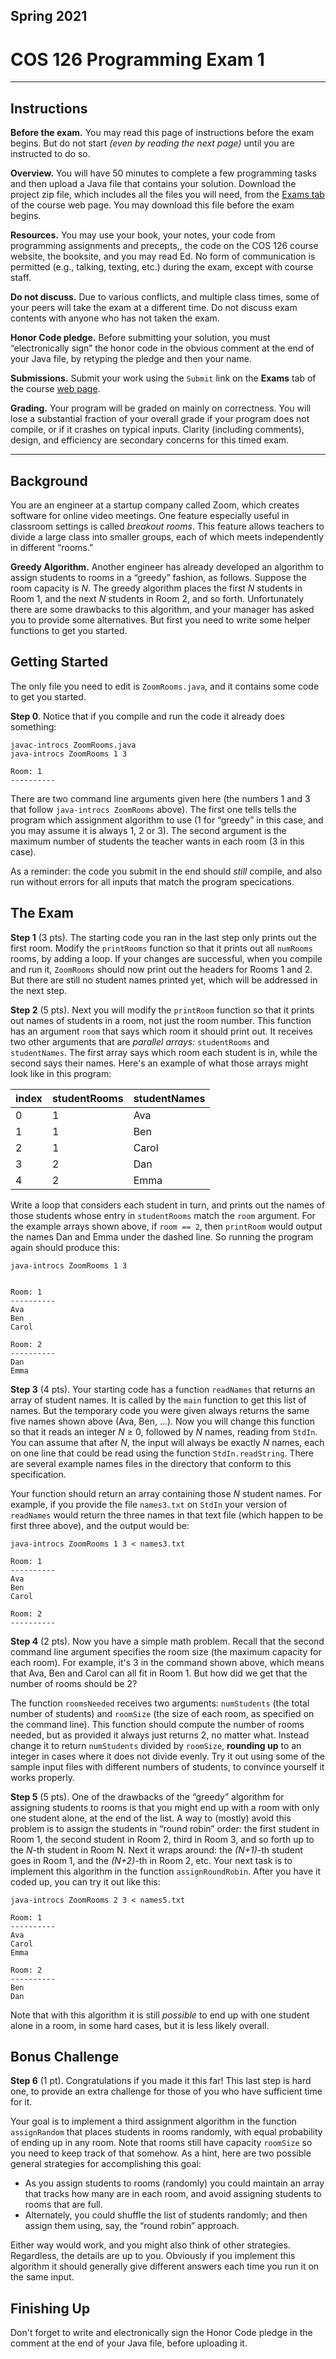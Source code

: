 ## Spring 2021
# COS 126 Programming Exam 1

---

## Instructions

**Before the exam.**
You may read this page of instructions before the exam begins. But do not start *(even by reading the next page)* until you are instructed to do so.

**Overview.** 
You will have 50 minutes to complete a few programming tasks and then upload a Java file that contains your solution. Download the project zip file, which includes all the files you will need, from the 
[Exams tab](https://www.cs.princeton.edu/courses/archive/spring21/cos126/exams.html) 
of the course web page.
You may download this file before the exam begins.

**Resources.** 
You may use your book, your notes, your code from programming assignments and precepts,, the code on the COS 126 course website, the booksite, and you may read Ed. No form of communication is permitted (e.g., talking, texting, etc.) during the exam, except with course staff.

**Do not discuss.**
Due to various conflicts, and multiple class times, some of your peers will take the exam at a different time. Do not discuss exam contents with anyone who has not taken the exam.

**Honor Code pledge.**
Before submitting your solution, you must “electronically sign” the honor code in the obvious comment at the end of your Java file, by retyping the pledge and then your name. 

**Submissions.**
Submit your work using the `Submit` link on
the **Exams** tab of the course [web page](https://www.cs.princeton.edu/courses/archive/spring21/cos126/exams.html). 

**Grading.**
Your program will be graded on mainly on correctness. You will lose a substantial fraction of your overall grade if your program does not compile, or if it crashes on typical inputs. Clarity (including comments), design, and efficiency are secondary concerns for this timed exam.

---
<div style="page-break-after: always;"></div>

## Background

You are an engineer at a startup company called Zoom, which creates software for online video meetings. One feature especially useful in classroom settings is called *breakout rooms*. This feature allows teachers to divide a large class into smaller groups, each of which meets independently in different “rooms.” 

**Greedy Algorithm.**
Another engineer has already developed an algorithm to assign students to rooms in a “greedy” fashion, as follows. Suppose the room capacity is *N*. The greedy algorithm places the first *N* students in Room 1, and the next *N* students in Room 2, and so forth. Unfortunately there are some drawbacks to this algorithm, and your manager has asked you to provide some alternatives. But first you need to write some helper functions to get you started.

## Getting Started

The only file you need to edit is `ZoomRooms.java`, and it contains some code to get you started.

**Step 0**.
Notice that if you compile and run the code it already does something:

```
javac-introcs ZoomRooms.java
java-introcs ZoomRooms 1 3

Room: 1
----------
```

There are two command line arguments given here (the numbers 1 and 3 that follow `java-introcs ZoomRooms` above). The first one tells tells the program which assignment algorithm to use (1 for “greedy” in this case, and you may assume it is always 1, 2 or 3). The second argument is the maximum number of students the teacher wants in each room (3 in this case).

As a reminder: the code you submit in the end should *still* compile, and also run without errors for all inputs that match the program specications.

## The Exam

**Step 1** (3 pts).
The starting code you ran in the last step only prints out the first room. Modify the `printRooms` function so that it prints out all `numRooms` rooms, by adding a loop. If your changes are successful, when you compile and run it, `ZoomRooms` should now print out the headers for Rooms 1 and 2. But there are still no student names printed yet, which will be addressed in the next step.

**Step 2** (5 pts).
Next you will modify the `printRoom` function so that it prints out names of students in a room, not just the room number. This function has an argument `room` that says which room it should print out. It receives two other arguments that are *parallel arrays:* `studentRooms` and `studentNames`. The first array says which room each student is in, while the second says their names. Here's an example of what those arrays might look like in this program:

index  | studentRooms | studentNames
------ | ------------ | ------------
0      | 1            | Ava
1      | 1            | Ben
2      | 1            | Carol
3      | 2            | Dan
4      | 2            | Emma

Write a loop that considers each student in turn, and prints out the names of those students whose entry in `studentRooms` match the `room` argument. For the example arrays shown above, if `room == 2`, then `printRoom` would output the names Dan and Emma under the dashed line. 
So running the program again should produce this:

```
java-introcs ZoomRooms 1 3


Room: 1
----------
Ava
Ben
Carol

Room: 2
----------
Dan
Emma
```

**Step 3** (4 pts).
Your starting code has a function `readNames` that returns an array of student names. It is called by the `main` function to get this list of names. But the temporary code you were given always returns the same five names shown above (Ava, Ben, ...). Now you will change this function so that it reads an integer *N* &ge; 0, followed by *N* names, reading from `StdIn`. You can assume that after *N*, the input will always be exactly *N* names, each on one line that could be read using the function `StdIn.readString`. There are several example names files in the directory that conform to this specification.

Your function should return an array containing those *N* student names. For example, if you provide the file `names3.txt` on `StdIn` your version of `readNames` would return the three names in that text file (which happen to be first three above), and the output would be:

```
java-introcs ZoomRooms 1 3 < names3.txt

Room: 1
----------
Ava
Ben
Carol

Room: 2
----------
```

**Step 4** (2 pts).
Now you have a simple math problem. Recall that the second command line argument specifies the room size (the maximum capacity for each room). For example, it's 3 in the command shown above, which means that Ava, Ben and Carol can all fit in Room 1. But how did we get that the number of rooms should be 2? 

The function `roomsNeeded` receives two arguments: `numStudents` (the total number of students) and `roomSize` (the size of each room, as specified on the command line).
This function should compute the number of rooms needed, but as provided it always just returns 2, no matter what. Instead change it to return `numStudents` divided by `roomSize`, **rounding up** to an integer in cases where it does not divide evenly. Try it out using some of the sample input files with different numbers of students, to convince yourself it works properly.

**Step 5** (5 pts).
One of the drawbacks of the “greedy” algorithm for assigning students to rooms is that you might end up with a room with only one student alone, at the end of the list. A way to (mostly) avoid this problem is to assign the students in “round robin” order: the first student in Room 1, the second student in Room 2, third in Room 3, and so forth up to the *N*-th student in Room N. Next it wraps around: the *(N+1)*-th student goes in Room 1, and the *(N+2)*-th in Room 2, etc. Your next task is to implement this algorithm in the function `assignRoundRobin`. After you have it coded up, you can try it out like this:

```
java-introcs ZoomRooms 2 3 < names5.txt

Room: 1
----------
Ava
Carol
Emma

Room: 2
----------
Ben
Dan
```

Note that with this algorithm it is still *possible* to end up with one student alone in a room, in some hard cases, but it is less likely overall.

## Bonus Challenge

**Step 6** (1 pt).
Congratulations if you made it this far! This last step is hard one, to provide an extra challenge for those of you who have sufficient time for it.

Your goal is to implement a third assignment algorithm in the function `assignRandom` that places students in rooms randomly, with equal probability of ending up in any room. Note that rooms still have capacity `roomSize` so you need to keep track of that somehow. As a hint, here are two possible general strategies for accomplishing this goal:

* As you assign students to rooms (randomly) you could maintain an array that tracks how many are in each room, and avoid assigning students to rooms that are full.
* Alternately, you could shuffle the list of students randomly; and then assign them using, say, the “round robin” approach.

Either way would work, and you might also think of other strategies. Regardless, the details are up to you. Obviously if you implement this algorithm it should generally give different answers each time you run it on the same input.

## Finishing Up
Don't forget to write and electronically sign the Honor Code pledge in the comment at the end of your Java file, before uploading it.

